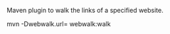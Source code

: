 Maven plugin to walk the links of a specified website.

mvn -Dwebwalk.url=<website url> webwalk:walk
